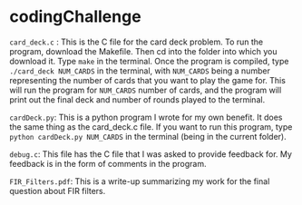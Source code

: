 # codingChallenge
`card_deck.c` : This is the C file for the card deck problem. To run the program, download the Makefile. Then cd into the folder into which you download it. Type `make` in the terminal. Once the program is compiled, type `./card_deck NUM_CARDS` in the terminal, with `NUM_CARDS` being a number representing the number of cards that you want to play the game for. This will run the program for `NUM_CARDS` number of cards, and the program will print out the final deck and number of rounds played to the terminal. 

`cardDeck.py`: This is a python program I wrote for my own benefit. It does the same thing as the card_deck.c file. If you want to run this program, type `python cardDeck.py NUM_CARDS` in the terminal (being in the current folder).

`debug.c`: This file has the C file that I was asked to provide feedback for. My feedback is in the form of comments in the program. 

`FIR_Filters.pdf`: This is a write-up summarizing my work for the final question about FIR filters. 

